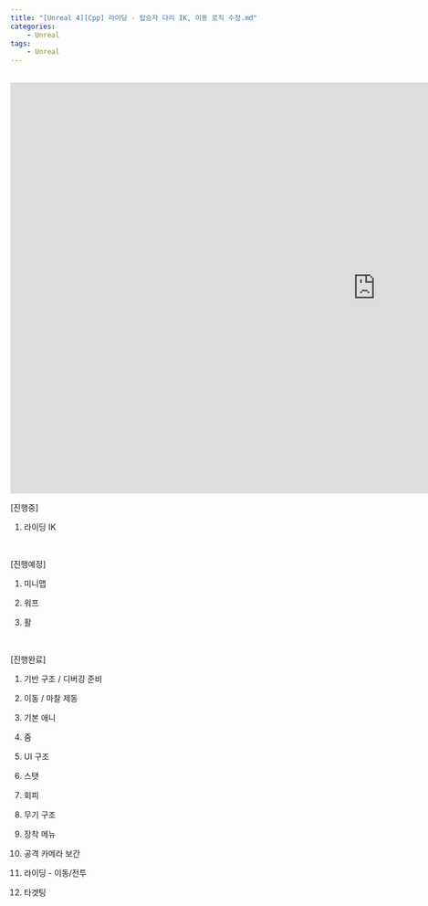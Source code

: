 ```yaml
---
title: "[Unreal 4][Cpp] 라이딩 - 탑승자 다리 IK, 이동 로직 수정.md"
categories:
    - Unreal
tags:
    - Unreal
---
```


<br>
<iframe width="1280" height="720" src="https://www.youtube.com/embed/fE999C5Zar4" title="YouTube video player" frameborder="0" allow="accelerometer; autoplay; clipboard-write; encrypted-media; gyroscope; picture-in-picture" allowfullscreen></iframe>

<br>

[진행중]

1. 라이딩 IK

​

[진행예정] 

1. 미니맵

2. 워프

3. 활

​

[진행완료]

1. 기반 구조 / 디버깅 준비

2. 이동 / 마찰 제동

3. 기본 애니

4. 줌

5. UI 구조

6. 스탯

7. 회피

8. 무기 구조

9. 장착 메뉴

10. 공격 카메라 보간

11. 라이딩 - 이동/전투

12. 타겟팅